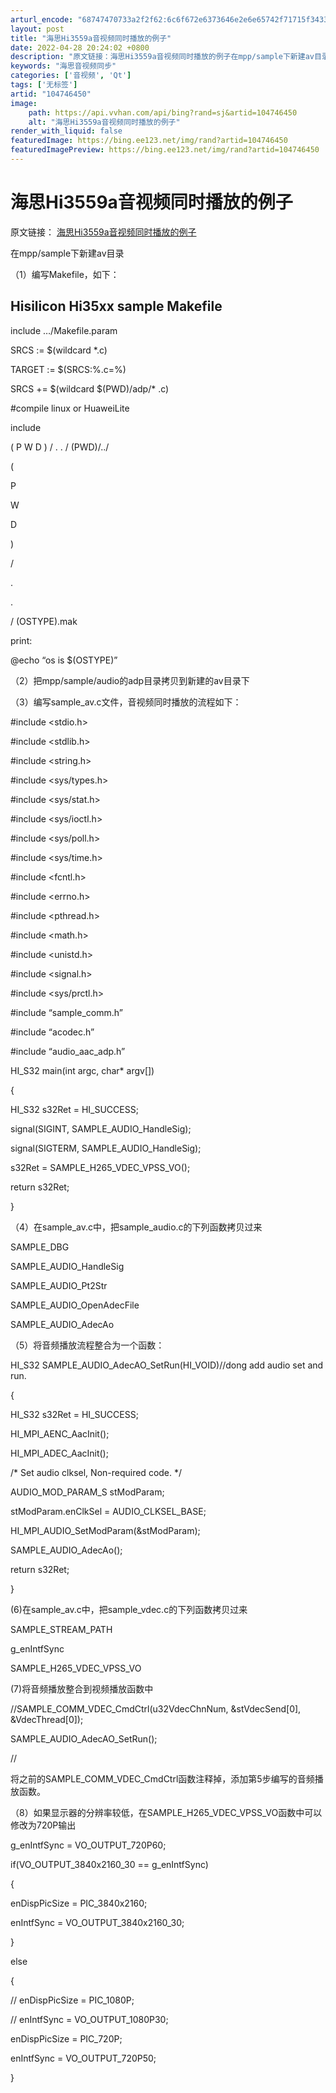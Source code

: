 ```yaml
---
arturl_encode: "68747470733a2f2f62:6c6f672e6373646e2e6e65742f71715f34333234383132372f:61727469636c652f64657461696c732f313034373436343530"
layout: post
title: "海思Hi3559a音视频同时播放的例子"
date: 2022-04-28 20:24:02 +0800
description: "原文链接：海思Hi3559a音视频同时播放的例子在mpp/sample下新建av目录（1）编写Mak"
keywords: "海思音视频同步"
categories: ['音视频', 'Qt']
tags: ['无标签']
artid: "104746450"
image:
    path: https://api.vvhan.com/api/bing?rand=sj&artid=104746450
    alt: "海思Hi3559a音视频同时播放的例子"
render_with_liquid: false
featuredImage: https://bing.ee123.net/img/rand?artid=104746450
featuredImagePreview: https://bing.ee123.net/img/rand?artid=104746450
---
```


# 海思Hi3559a音视频同时播放的例子

原文链接：
[海思Hi3559a音视频同时播放的例子](https://blog.csdn.net/dong_beijing/article/details/97112060)

在mpp/sample下新建av目录

（1）编写Makefile，如下：

## Hisilicon Hi35xx sample Makefile

include …/Makefile.param
  
SRCS := $(wildcard
*.c)
  
TARGET := $(SRCS:%.c=%)
  
SRCS += $(wildcard $(PWD)/adp/*
.c)
  
#compile linux or HuaweiLite
  
include

(
P
W
D
)
/
.
.
/
(PWD)/../





(

P

W

D

)

/

.

.

/
(OSTYPE).mak
  
print:
  
@echo “os is $(OSTYPE)”
  
（2）把mpp/sample/audio的adp目录拷贝到新建的av目录下

（3）编写sample\_av.c文件，音视频同时播放的流程如下：

#include <stdio.h>
  
#include <stdlib.h>
  
#include <string.h>
  
#include <sys/types.h>
  
#include <sys/stat.h>
  
#include <sys/ioctl.h>
  
#include <sys/poll.h>
  
#include <sys/time.h>
  
#include <fcntl.h>
  
#include <errno.h>
  
#include <pthread.h>
  
#include <math.h>
  
#include <unistd.h>
  
#include <signal.h>
  
#include <sys/prctl.h>

#include “sample\_comm.h”
  
#include “acodec.h”
  
#include “audio\_aac\_adp.h”
  
HI\_S32 main(int argc, char\* argv[])
  
{
  
HI\_S32 s32Ret = HI\_SUCCESS;
  
signal(SIGINT, SAMPLE\_AUDIO\_HandleSig);
  
signal(SIGTERM, SAMPLE\_AUDIO\_HandleSig);
  
s32Ret = SAMPLE\_H265\_VDEC\_VPSS\_VO();
  
return s32Ret;
  
}
  
（4）在sample\_av.c中，把sample\_audio.c的下列函数拷贝过来

SAMPLE\_DBG
  
SAMPLE\_AUDIO\_HandleSig
  
SAMPLE\_AUDIO\_Pt2Str
  
SAMPLE\_AUDIO\_OpenAdecFile
  
SAMPLE\_AUDIO\_AdecAo
  
（5）将音频播放流程整合为一个函数：

HI\_S32 SAMPLE\_AUDIO\_AdecAO\_SetRun(HI\_VOID)//dong add audio set and run.
  
{
  
HI\_S32 s32Ret = HI\_SUCCESS;
  
HI\_MPI\_AENC\_AacInit();
  
HI\_MPI\_ADEC\_AacInit();
  
/\* Set audio clksel, Non-required code. \*/
  
AUDIO\_MOD\_PARAM\_S stModParam;
  
stModParam.enClkSel = AUDIO\_CLKSEL\_BASE;
  
HI\_MPI\_AUDIO\_SetModParam(&stModParam);
  
SAMPLE\_AUDIO\_AdecAo();
  
return s32Ret;
  
}
  
(6)在sample\_av.c中，把sample\_vdec.c的下列函数拷贝过来

SAMPLE\_STREAM\_PATH
  
g\_enIntfSync
  
SAMPLE\_H265\_VDEC\_VPSS\_VO
  
(7)将音频播放整合到视频播放函数中

//SAMPLE\_COMM\_VDEC\_CmdCtrl(u32VdecChnNum, &stVdecSend[0], &VdecThread[0]);
  
SAMPLE\_AUDIO\_AdecAO\_SetRun();
  
//
  
将之前的SAMPLE\_COMM\_VDEC\_CmdCtrl函数注释掉，添加第5步编写的音频播放函数。

（8）如果显示器的分辨率较低，在SAMPLE\_H265\_VDEC\_VPSS\_VO函数中可以修改为720P输出

g\_enIntfSync = VO\_OUTPUT\_720P60;
  
if(VO\_OUTPUT\_3840x2160\_30 == g\_enIntfSync)
  
{
  
enDispPicSize = PIC\_3840x2160;
  
enIntfSync = VO\_OUTPUT\_3840x2160\_30;
  
}
  
else
  
{
  
// enDispPicSize = PIC\_1080P;
  
// enIntfSync = VO\_OUTPUT\_1080P30;
  
enDispPicSize = PIC\_720P;
  
enIntfSync = VO\_OUTPUT\_720P50;
  
}